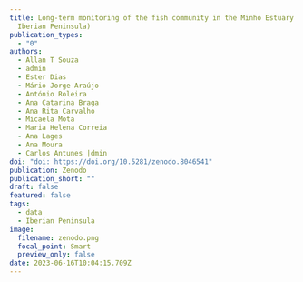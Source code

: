 ```yaml
---
title: Long-term monitoring of the fish community in the Minho Estuary (NW
  Iberian Peninsula)
publication_types:
  - "0"
authors:
  - Allan T Souza
  - admin
  - Ester Dias
  - Mário Jorge Araújo
  - António Roleira
  - Ana Catarina Braga
  - Ana Rita Carvalho
  - Micaela Mota
  - Maria Helena Correia
  - Ana Lages
  - Ana Moura
  - Carlos Antunes |dmin
doi: "doi: https://doi.org/10.5281/zenodo.8046541"
publication: Zenodo
publication_short: ""
draft: false
featured: false
tags:
  - data
  - Iberian Peninsula
image:
  filename: zenodo.png
  focal_point: Smart
  preview_only: false
date: 2023-06-16T10:04:15.709Z
---
```

